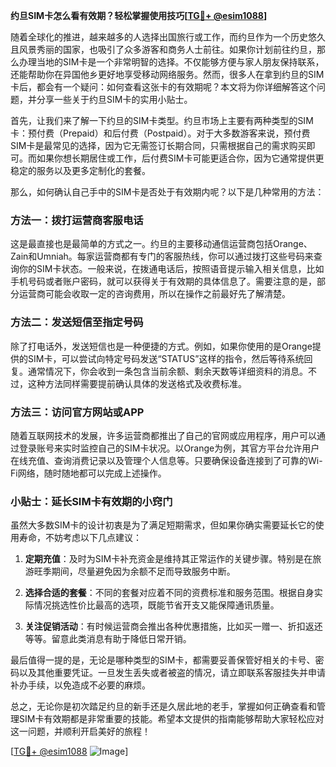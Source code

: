 **约旦SIM卡怎么看有效期？轻松掌握使用技巧[[TG💪+ @esim1088](https://t.me/s/esim1088)]**

随着全球化的推进，越来越多的人选择出国旅行或工作，而约旦作为一个历史悠久且风景秀丽的国家，也吸引了众多游客和商务人士前往。如果你计划前往约旦，那么办理当地的SIM卡是一个非常明智的选择。不仅能够方便与家人朋友保持联系，还能帮助你在异国他乡更好地享受移动网络服务。然而，很多人在拿到约旦的SIM卡后，都会有一个疑问：如何查看这张卡的有效期呢？本文将为你详细解答这个问题，并分享一些关于约旦SIM卡的实用小贴士。

首先，让我们来了解一下约旦的SIM卡类型。约旦市场上主要有两种类型的SIM卡：预付费（Prepaid）和后付费（Postpaid）。对于大多数游客来说，预付费SIM卡是最常见的选择，因为它无需签订长期合同，只需根据自己的需求购买即可。而如果你想长期居住或工作，后付费SIM卡可能更适合你，因为它通常提供更稳定的服务以及更多定制化的套餐。

那么，如何确认自己手中的SIM卡是否处于有效期内呢？以下是几种常用的方法：

### 方法一：拨打运营商客服电话

这是最直接也是最简单的方式之一。约旦的主要移动通信运营商包括Orange、Zain和Umniah。每家运营商都有专门的客服热线，你可以通过拨打这些号码来查询你的SIM卡状态。一般来说，在拨通电话后，按照语音提示输入相关信息，比如手机号码或者账户密码，就可以获得关于有效期的具体信息了。需要注意的是，部分运营商可能会收取一定的咨询费用，所以在操作之前最好先了解清楚。

### 方法二：发送短信至指定号码

除了打电话外，发送短信也是一种便捷的方式。例如，如果你使用的是Orange提供的SIM卡，可以尝试向特定号码发送“STATUS”这样的指令，然后等待系统回复。通常情况下，你会收到一条包含当前余额、剩余天数等详细资料的消息。不过，这种方法同样需要提前确认具体的发送格式及收费标准。

### 方法三：访问官方网站或APP

随着互联网技术的发展，许多运营商都推出了自己的官网或应用程序，用户可以通过登录账号来实时监控自己的SIM卡状况。以Orange为例，其官方平台允许用户在线充值、查询消费记录以及管理个人信息等。只要确保设备连接到了可靠的Wi-Fi网络，随时随地都可以完成上述操作。

### 小贴士：延长SIM卡有效期的小窍门

虽然大多数SIM卡的设计初衷是为了满足短期需求，但如果你确实需要延长它的使用寿命，不妨考虑以下几点建议：

1. **定期充值**：及时为SIM卡补充资金是维持其正常运作的关键步骤。特别是在旅游旺季期间，尽量避免因为余额不足而导致服务中断。
   
2. **选择合适的套餐**：不同的套餐对应着不同的资费标准和服务范围。根据自身实际情况挑选性价比最高的选项，既能节省开支又能保障通讯质量。

3. **关注促销活动**：有时候运营商会推出各种优惠措施，比如买一赠一、折扣返还等等。留意此类消息有助于降低日常开销。

最后值得一提的是，无论是哪种类型的SIM卡，都需要妥善保管好相关的卡号、密码以及其他重要凭证。一旦发生丢失或者被盗的情况，请立即联系客服挂失并申请补办手续，以免造成不必要的麻烦。

总之，无论你是初次踏足约旦的新手还是久居此地的老手，掌握如何正确查看和管理SIM卡有效期都是非常重要的技能。希望本文提供的指南能够帮助大家轻松应对这一问题，并顺利开启美好的旅程！

[[TG💪+ @esim1088](https://t.me/s/esim1088) ![Image](https://i.postimg.cc/4NQfJmqS/Snipaste-2025-05-13-00-14-12.png)]